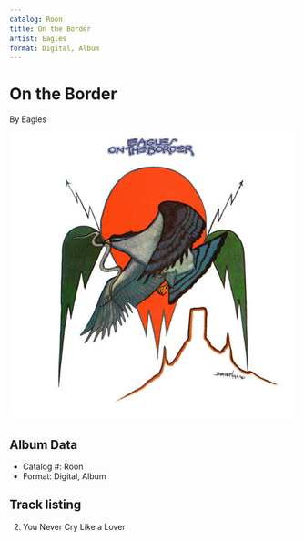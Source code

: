```yaml
---
catalog: Roon
title: On the Border
artist: Eagles
format: Digital, Album
---
```


# On the Border

By Eagles

![](../../assets/albumcovers/Eagles-On_the_Border.png)

## Album Data

- Catalog #: Roon
- Format: Digital, Album


## Track listing


2. You Never Cry Like a Lover

